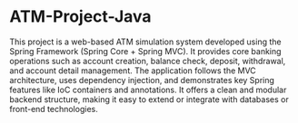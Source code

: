# ATM-Project-Java
This project is a web-based ATM simulation system developed using the Spring Framework (Spring Core + Spring MVC). It provides core banking operations such as account creation, balance check, deposit, withdrawal, and account detail management. The application follows the MVC architecture, uses dependency injection, and demonstrates key Spring features like IoC containers and annotations. It offers a clean and modular backend structure, making it easy to extend or integrate with databases or front-end technologies.
